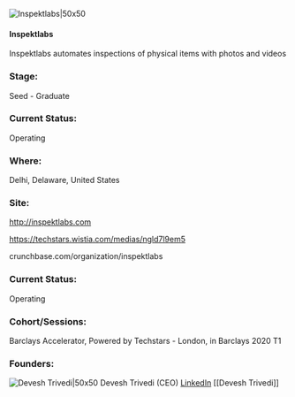 

![Inspektlabs|50x50](https://apimg.techstars.com/connect/images/image_files/5e90649c34a60d416d000115/original/Inspektlabs_Logo_Black.png)

#### Inspektlabs
Inspektlabs automates inspections of physical items with photos and videos

### Stage: 
Seed - Graduate 

### Current Status: 
Operating

### Where:
Delhi, Delaware, United States

### Site:
http://inspektlabs.com

https://techstars.wistia.com/medias/ngld7l9em5

crunchbase.com/organization/inspektlabs

### Current Status: 
Operating

### Cohort/Sessions: 
Barclays Accelerator, Powered by Techstars - London, in Barclays 2020 T1

### Founders: 

![Devesh Trivedi|50x50](http://s3.amazonaws.com/ts-accel-connect-uploads/images/image_files/5e3eae7b34a60d79930004b8/original/pp_%281%29.jpg) Devesh Trivedi (CEO) [LinkedIn](https://linkedin.com/in/devesh-trivedi-9a59399) [[Devesh Trivedi]]


